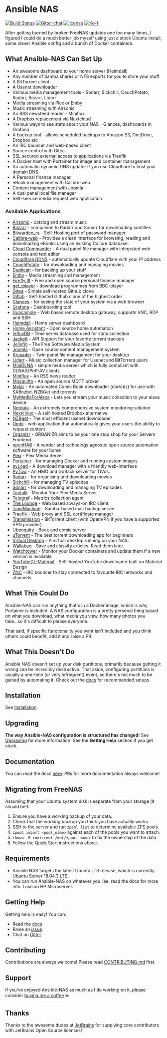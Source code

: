 # Ansible NAS

[![Build Status](https://img.shields.io/travis/com/davestephens/ansible-nas/master?logo=travis&style=flat-square)](https://travis-ci.com/davestephens/ansible-nas) [![Gitter chat](https://img.shields.io/gitter/room/ansible-nas/chat.svg?logo=gitter&style=flat-square)](https://gitter.im/Ansible-NAS/Chat) [![license](https://img.shields.io/github/license/DAVFoundation/api_doc.svg?style=flat-square)](https://github.com/davestephens/ansible-nas/blob/master/LICENSE) [![Ko-fi](https://img.shields.io/static/v1.svg?label=ko-fi&message=Buy%20Me%20A%20Coffee&color=orange&style=flat-square&logo=buy-me-a-coffee)](https://ko-fi.com/davestephens)

After getting burned by broken FreeNAS updates one too many times, I figured I
could do a much better job myself using just a stock Ubuntu install, some clever
Ansible config and a bunch of Docker containers.

## What Ansible-NAS Can Set Up

* An awesome dashboard to your home server (Heimdall)
* Any number of Samba shares or NFS exports for you to store your stuff
* A BitTorrent client
* A Usenet downloader
* Various media management tools - Sonarr, Sickchill, CouchPotato, Radarr, Bazarr, Lidarr
* Media streaming via Plex or Emby
* Music streaming with Airsonic
* An RSS newsfeed reader - Miniflux
* A Dropbox replacement via Nextcloud
* Various ways to see stats about your NAS - Glances, dashboards in Grafana
* A backup tool - allows scheduled backups to Amazon S3, OneDrive, Dropbox etc
* An IRC bouncer and web-based client
* Source control with Gitea
* SSL secured external access to applications via Traefik
* A Docker host with Portainer for image and container management
* An automatic dynamic DNS updater if you use Cloudflare to host your domain DNS
* A Personal finance manager
* eBook management with Calibre-web
* Content management with Joomla
* A dual panel local file manager
* Self-service media request web application

### Available Applications

* [Airsonic](https://airsonic.github.io/) - catalog and stream music
* [Bazarr](https://github.com/morpheus65535/bazarr) - companion to Radarr and Sonarr for downloading subtitles
* [Bitwarden_rs](https://github.com/dani-garcia/bitwarden_rs) - Self-Hosting port of password manager
* [Calibre-web](https://github.com/janeczku/calibre-web) - Provides a clean interface for browsing, reading and downloading eBooks using an existing Calibre database.
* [Cloud Commander](https://cloudcmd.io/) - A dual panel file manager with integrated web console and text editor
* [Cloudflare DDNS](https://hub.docker.com/r/joshuaavalon/cloudflare-ddns/) - automatically update Cloudflare with your IP address
* [CouchPotato](https://couchpota.to/) - for downloading and managing movies
* [Duplicati](https://www.duplicati.com/) - for backing up your stuff
* [Emby](https://emby.media/) - Media streaming and management
* [Firefly III](https://firefly-iii.org/) - Free and open source personal finance manager
* [get_iplayer](https://github.com/get-iplayer/get_iplayer) - download programmes from BBC iplayer
* [Gitea](https://gitea.io/en-us/) - Simple self-hosted Github clone
* [Gitlab](https://about.gitlab.com/features/) - Self-hosted Github clone of the highest order
* [Glances](https://nicolargo.github.io/glances/) - for seeing the state of your system via a web browser
* [Grafana](https://github.com/grafana/grafana) - Dashboarding tool
* [Guacamole](https://guacamole.apache.org/) - Web based remote desktop gateway, supports VNC, RDP and SSH
* [Heimdall](https://heimdall.site/) - Home server dashboard
* [Home Assistant](https://www.home-assistant.io) - Open source home automation
* [InfluxDB](https://github.com/influxdata/influxdb) - Time series database used for stats collection
* [Jackett](https://github.com/Jackett/Jackett) - API Support for your favorite torrent trackers
* [Jellyfin](https://jellyfin.github.io) - The Free Software Media System
* [Joomla](https://www.joomla.org/) - Open source content management system
* [Krusader](https://krusader.org/) - Twin panel file management for your desktop
* [Lidarr](https://github.com/lidarr/Lidarr) - Music collection manager for Usenet and BitTorrent users
* [MiniDLNA](https://sourceforge.net/projects/minidlna/) - simple media server which is fully compliant with DLNA/UPnP-AV clients
* [Miniflux](https://miniflux.app/) - An RSS news reader
* [Mosquitto](https://mosquitto.org) - An open source MQTT broker
* [Mylar](https://github.com/evilhero/mylar) - An automated Comic Book downloader (cbr/cbz) for use with SABnzbd, NZBGet and torrents
* [MyMediaForAlexa](https://www.mymediaalexa.com/) - Lets you stream your music collection to your alexa device
* [Netdata](https://my-netdata.io/) - An extremely comprehensive system monitoring solution
* [Nextcloud](https://nextcloud.com/) - A self-hosted Dropbox alternative
* [NZBget](https://nzbget.net/) - The most efficient usenet downloader
* [Ombi](https://ombi.io/) - web application that automatically gives your users the ability to request content
* [Organizr](https://organizr.app/) - ORGANIZR aims to be your one stop shop for your Servers Frontend.
* [openHAB](https://www.openhab.org/) - A vendor and technology agnostic open source automation software for your home
* [Plex](https://www.plex.tv/) - Plex Media Server
* [Portainer](https://portainer.io/) - for managing Docker and running custom images
* [pyLoad](https://pyload.net/) - A download manager with a friendly web-interface
* [PyTivo](http://pytivo.org) - An HMO and GoBack server for TiVos.
* [Radarr](https://radarr.video/) - for organising and downloading movies
* [Sickchill](https://sickchill.github.io/) - for managing TV episodes
* [Sonarr](https://sonarr.tv/) - for downloading and managing TV episodes
* [Tautulli](http://tautulli.com/) - Monitor Your Plex Media Server
* [Telegraf](https://github.com/influxdata/telegraf) - Metrics collection agent
* [The Lounge](https://thelounge.chat) - Web based always-on IRC client
* [TimeMachine](https://github.com/awlx/samba-timemachine) - Samba-based mac backup server
* [Traefik](https://traefik.io/) - Web proxy and SSL certificate manager
* [Transmission](https://transmissionbt.com/) - BitTorrent client (with OpenVPN if you have a supported VPN provider)
* [Ubooquity](http://vaemendis.net/ubooquity/) - Book and comic server
* [uTorrent](https://www.utorrent.com/) - The best torrent downloading app for beginners
* [Virtual Desktop](https://github.com/RattyDAVE/docker-ubuntu-xrdp-mate-custom) - A virtual desktop running on your NAS.
* [Wallabag](https://wallabag.org/) - Save and classify articles. Read them later.
* [Watchtower](https://github.com/v2tec/watchtower) - Monitor your Docker containers and update them if a new version is available
* [YouTubeDL-Material](https://github.com/Tzahi12345/YoutubeDL-Material) - Self-hosted YouTube downloader built on Material Design
* [ZNC](https://wiki.znc.in/ZNC) - IRC bouncer to stay connected to favourite IRC networks and channels

## What This Could Do

Ansible-NAS can run anything that's in a Docker image, which is why Portainer is
included. A NAS configuration is a pretty personal thing based on what you
download, what media you view, how many photos you take...so it's difficult to
please everyone.

That said, if specific functionality you want isn't included and you think
others could benefit, add it and raise a PR!

## What This Doesn't Do

Ansible NAS doesn't set up your disk partitions, primarily because getting it wrong can be incredibly destructive.
That aside, configuring partitions is usually a one-time (or very infrequent) event, so there's not much to be
gained by automating it. Check out the [docs](https://davestephens.github.io/ansible-nas) for recommended setups.

## Installation

See [Installation](https://davestephens.github.io/ansible-nas/installation/).

## Upgrading

**The way Ansible-NAS configuration is structured has changed!** See [Upgrading](https://davestephens.github.io/ansible-nas/upgrading/) for more information. See the **Getting Help** section if you get stuck.

## Documentation

You can read the docs [here](https://davestephens.github.io/ansible-nas). PRs
for more documentation always welcome!

## Migrating from FreeNAS

Assuming that your Ubuntu system disk is separate from your storage (it should be!):

1. Ensure you have a working backup of your data.
2. Check that the working backup you think you have actually works.
3. SSH to the server and run `zpool list` to determine available ZFS pools.
4. `zpool import <pool_name>` against each of the pools you want to attach.
5. `chown -R root:root /mnt/<pool_name>` to fix the ownership of the data.
6. Follow the Quick Start instructions above.

## Requirements

* Ansible NAS targets the latest Ubuntu LTS release, which is currently Ubuntu
  Server 18.04.3 LTS.
* You can run Ansible-NAS on whatever you like, read the docs for more info. I
  use an HP Microserver.

## Getting Help

Getting help is easy! You can:

* Read the [docs](https://davestephens.github.io/ansible-nas)
* Raise an [issue](https://github.com/davestephens/ansible-nas/issues)
* Chat on [Gitter](https://gitter.im/Ansible-NAS/Chat)

## Contributing

Contributions are always welcome! Please read [CONTRIBUTING.md](CONTRIBUTING.md) first.

## Support

If you've enjoyed Ansible-NAS as much as I do working on it, please consider [buying me a coffee](https://ko-fi.com/davestephens) :coffee:

## Thanks

Thanks to the awesome dudes at [JetBrains](https://www.jetbrains.com/?from=Ansible-NAS) for supplying core contributors with JetBrains Open Source licenses!
